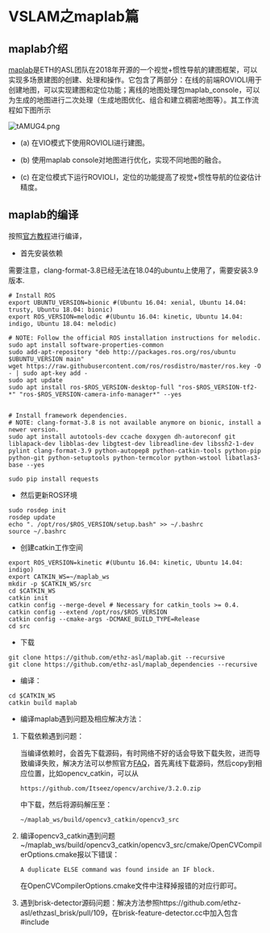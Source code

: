 # VSLAM之maplab篇

## maplab介绍

[maplab](https://github.com/ethz-asl/maplab)是ETH的ASL团队在2018年开源的一个视觉+惯性导航的建图框架，可以实现多场景建图的创建、处理和操作。它包含了两部分：在线的前端ROVIOLI用于创建地图，可以实现建图和定位功能；离线的地图处理包maplab_console，可以为生成的地图进行二次处理（生成地图优化、组合和建立稠密地图等）。其工作流程如下图所示

![tAMUG4.png](https://s1.ax1x.com/2020/05/27/tAMUG4.png)

- (a)  在VIO模式下使用ROVIOLI进行建图。

- (b)  使用maplab console对地图进行优化，实现不同地图的融合。

- (c)  在定位模式下运行ROVIOLI，定位的功能提高了视觉+惯性导航的位姿估计精度。

## maplab的编译

按照[官方教程](https://github.com/ethz-asl/maplab/wiki/Installation-Ubuntu)进行编译，

- 首先安装依赖

需要注意，clang-format-3.8已经无法在18.04的ubuntu上使用了，需要安装3.9版本.

```
# Install ROS 
export UBUNTU_VERSION=bionic #(Ubuntu 16.04: xenial, Ubuntu 14.04: trusty, Ubuntu 18.04: bionic)
export ROS_VERSION=melodic #(Ubuntu 16.04: kinetic, Ubuntu 14.04: indigo, Ubuntu 18.04: melodic)

# NOTE: Follow the official ROS installation instructions for melodic.
sudo apt install software-properties-common
sudo add-apt-repository "deb http://packages.ros.org/ros/ubuntu $UBUNTU_VERSION main"
wget https://raw.githubusercontent.com/ros/rosdistro/master/ros.key -O - | sudo apt-key add -
sudo apt update
sudo apt install ros-$ROS_VERSION-desktop-full "ros-$ROS_VERSION-tf2-*" "ros-$ROS_VERSION-camera-info-manager*" --yes


# Install framework dependencies.
# NOTE: clang-format-3.8 is not available anymore on bionic, install a newer version.
sudo apt install autotools-dev ccache doxygen dh-autoreconf git liblapack-dev libblas-dev libgtest-dev libreadline-dev libssh2-1-dev pylint clang-format-3.9 python-autopep8 python-catkin-tools python-pip python-git python-setuptools python-termcolor python-wstool libatlas3-base --yes

sudo pip install requests
```

- 然后更新ROS环境

```
sudo rosdep init
rosdep update
echo ". /opt/ros/$ROS_VERSION/setup.bash" >> ~/.bashrc
source ~/.bashrc
```

- 创建catkin工作空间

```
export ROS_VERSION=kinetic #(Ubuntu 16.04: kinetic, Ubuntu 14.04: indigo)
export CATKIN_WS=~/maplab_ws
mkdir -p $CATKIN_WS/src
cd $CATKIN_WS
catkin init
catkin config --merge-devel # Necessary for catkin_tools >= 0.4.
catkin config --extend /opt/ros/$ROS_VERSION
catkin config --cmake-args -DCMAKE_BUILD_TYPE=Release
cd src
```

- 下载

```
git clone https://github.com/ethz-asl/maplab.git --recursive
git clone https://github.com/ethz-asl/maplab_dependencies --recursive
```

- 编译：

```
cd $CATKIN_WS
catkin build maplab
```

- 编译maplab遇到问题及相应解决方法：

1. 下载依赖遇到问题：

   当编译依赖时，会首先下载源码，有时网络不好的话会导致下载失败，进而导致编译失败，解决方法可以参照官方[FAQ](https://github.com/ethz-asl/maplab/wiki/FAQ#q-why-do-i-get-missing-dependencies-when-building-the-maplab-workspace)，首先离线下载源码，然后copy到相应位置，比如opencv_catkin，可以从

   ```
   https://github.com/Itseez/opencv/archive/3.2.0.zip
   ```

   中下载，然后将源码解压至：

   ```
   ~/maplab_ws/build/opencv3_catkin/opencv3_src
   ```

   

2. 编译opencv3_catkin遇到问题~/maplab_ws/build/opencv3_catkin/opencv3_src/cmake/OpenCVCompilerOptions.cmake报以下错误：

   ```
   A duplicate ELSE command was found inside an IF block.
   ```

   在OpenCVCompilerOptions.cmake文件中注释掉报错的对应行即可。

3. 遇到brisk-detector源码问题：解决方法参照https://github.com/ethz-asl/ethzasl_brisk/pull/109，在brisk-feature-detector.cc中加入包含#include <functional>